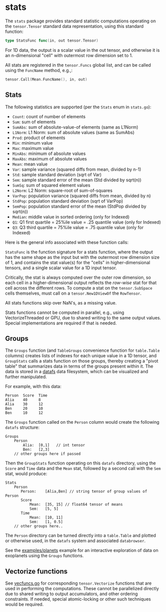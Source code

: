 # stats

The `stats` package provides standard statistic computations operating on the `tensor.Tensor` standard data representation, using this standard function:
```Go
type StatsFunc func(in, out tensor.Tensor)
```

For 1D data, the output is a scalar value in the out tensor, and otherwise it is an n-dimensional "cell" with outermost row dimension set to 1.

All stats are registered in the `tensor.Funcs` global list, and can be called using the `FuncName` method, e.g.,:
```Go
tensor.Call(Mean.FuncName(), in, out)
```

## Stats

The following statistics are supported (per the `Stats` enum in `stats.go`):

* `Count`:  count of number of elements
* `Sum`:  sum of elements
* `SumAbs`:  sum of absolute-value-of elements (same as L1Norm)
* `L1Norm`: L1 Norm: sum of absolute values (same as SumAbs)
* `Prod`:  product of elements
* `Min`:  minimum value
* `Max`:  maximum value
* `MinAbs`: minimum of absolute values
* `MaxAbs`: maximum of absolute values
* `Mean`:  mean value
* `Var`:  sample variance (squared diffs from mean, divided by n-1)
* `Std`:  sample standard deviation (sqrt of Var)
* `Sem`:  sample standard error of the mean (Std divided by sqrt(n))
* `SumSq`:  sum of squared element values
* `L2Norm`:  L2 Norm: square-root of sum-of-squares
* `VarPop`:  population variance (squared diffs from mean, divided by n)
* `StdPop`:  population standard deviation (sqrt of VarPop)
* `SemPop`:  population standard error of the mean (StdPop divided by sqrt(n))
* `Median`:  middle value in sorted ordering (only for Indexed)
* `Q1`:  Q1 first quartile = 25%ile value = .25 quantile value (only for Indexed)
* `Q3`:  Q3 third quartile = 75%ile value = .75 quantile value (only for Indexed)

Here is the general info associated with these function calls:

`StatsFunc` is the function signature for a stats function, where the output has the same shape as the input but with the outermost row dimension size of 1, and contains the stat value(s) for the "cells" in higher-dimensional tensors, and a single scalar value for a 1D input tensor.

Critically, the stat is always computed over the outer row dimension, so each cell in a higher-dimensional output reflects the _row-wise_ stat for that cell across the different rows.  To compute a stat on the `tensor.SubSpace` cells themselves, must call on a `tensor.New1DViewOf` the `RowTensor`.  

All stats functions skip over NaN's, as a missing value.

Stats functions cannot be computed in parallel, e.g., using VectorizeThreaded or GPU, due to shared writing to the same output values.  Special implementations are required if that is needed.

## Groups

The `Groups` function (and `TableGroups` convenience function for `table.Table` columns) creates lists of indexes for each unique value in a 1D tensor, and `GroupStats` calls a stats function on those groups, thereby creating a "pivot table" that summarizes data in terms of the groups present within it. The data is stored in a [datafs](../datafs) data filesystem, which can be visualized and further manipulated.

For example, with this data:
```
Person  Score  Time
Alia    40     8
Alia    30     12
Ben     20     10
Ben     10     12
```
The `Groups` function called on the `Person` column would create the following `datafs` structure:
```
Groups
    Person
        Alia:  [0,1]   // int tensor
        Ben:   [2,3]
    // other groups here if passed
```
Then the `GroupStats` function operating on this `datafs` directory, using the `Score` and `Time` data and the `Mean` stat, followed by a second call with the `Sem` stat, would produce:
```
Stats
    Person
       Person:    [Alia,Ben] // string tensor of group values of Person
       Score
           Mean:  [35, 15] // float64 tensor of means
           Sem:   [5, 5]
       Time
           Mean:  [10, 11]
           Sem:   [1, 0.5]
    // other groups here..
```

The `Person` directory can be turned directly into a `table.Table` and plotted or otherwise used, in the `datafs` system and associated `databrowser`.

See the [examples/planets](../examples/planets) example for an interactive exploration of data on exoplanets using the `Groups` functions.

## Vectorize functions

See [vecfuncs.go](vecfuncs.go) for corresponding `tensor.Vectorize` functions that are used in performing the computations.  These cannot be parallelized directly due to shared writing to output accumulators, and other ordering constraints.  If needed, special atomic-locking or other such techniques would be required.

